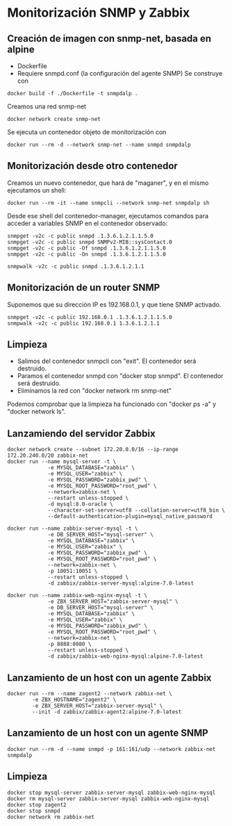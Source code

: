 # Monitorización SNMP y Zabbix
## Creación de imagen con snmp-net, basada en alpine
* Dockerfile
* Requiere snmpd.conf (la configuración del agente SNMP)
Se construye con
```
docker build -f ./Dockerfile -t snmpdalp .
```
Creamos una red snmp-net
```
docker network create snmp-net
```
Se ejecuta un contenedor objeto de monitorización con 
```
docker run --rm -d --network snmp-net --name snmpd snmpdalp
````
## Monitorización desde otro contenedor
Creamos un nuevo contenedor, que hará de "maganer", y en el mismo ejecutamos un shell:
```
docker run --rm -it --name snmpcli --network snmp-net snmpdalp sh
```
Desde ese shell del contenedor-manager, ejecutamos comandos para acceder a variables SNMP en el contenedor observado:
```
snmpget -v2c -c public snmpd .1.3.6.1.2.1.1.5.0
snmpget -v2c -c public snmpd SNMPv2-MIB::sysContact.0
snmpget -v2c -c public -Of snmpd .1.3.6.1.2.1.1.5.0
snmpget -v2c -c public -On snmpd .1.3.6.1.2.1.1.5.0

snmpwalk -v2c -c public snmpd .1.3.6.1.2.1.1
```

## Monitorización de un router SNMP
Suponemos que su dirección IP es 192.168.0.1, y que tiene SNMP activado. 
```
snmpget -v2c -c public 192.168.0.1 .1.3.6.1.2.1.1.5.0
snmpwalk -v2c -c public 192.168.0.1 1.3.6.1.2.1.1

```
## Limpieza
* Salimos del contenedor snmpcli con "exit". El contenedor será destruido.
* Paramos el contenedor snmpd con "docker stop snmpd". El contenedor será destruido.
* Eliminamos la red con "docker network rm snmp-net"

Podemos comprobar que la limpieza ha funcionado con "docker ps -a" y "docker network ls". 

## Lanzamiendo del servidor Zabbix
```
docker network create --subnet 172.20.0.0/16 --ip-range 172.20.240.0/20 zabbix-net
docker run --name mysql-server -t \
             -e MYSQL_DATABASE="zabbix" \
             -e MYSQL_USER="zabbix" \
             -e MYSQL_PASSWORD="zabbix_pwd" \
             -e MYSQL_ROOT_PASSWORD="root_pwd" \
             --network=zabbix-net \
             --restart unless-stopped \
             -d mysql:8.0-oracle \
             --character-set-server=utf8 --collation-server=utf8_bin \
             --default-authentication-plugin=mysql_native_password

docker run --name zabbix-server-mysql -t \
             -e DB_SERVER_HOST="mysql-server" \
             -e MYSQL_DATABASE="zabbix" \
             -e MYSQL_USER="zabbix" \
             -e MYSQL_PASSWORD="zabbix_pwd" \
             -e MYSQL_ROOT_PASSWORD="root_pwd" \
             --network=zabbix-net \
             -p 10051:10051 \
             --restart unless-stopped \
             -d zabbix/zabbix-server-mysql:alpine-7.0-latest

docker run --name zabbix-web-nginx-mysql -t \
             -e ZBX_SERVER_HOST="zabbix-server-mysql" \
             -e DB_SERVER_HOST="mysql-server" \
             -e MYSQL_DATABASE="zabbix" \
             -e MYSQL_USER="zabbix" \
             -e MYSQL_PASSWORD="zabbix_pwd" \
             -e MYSQL_ROOT_PASSWORD="root_pwd" \
             --network=zabbix-net \
             -p 8888:8080 \
             --restart unless-stopped \
             -d zabbix/zabbix-web-nginx-mysql:alpine-7.0-latest
```

## Lanzamiento de un host con un agente Zabbix
```
docker run --rm --name zagent2 --network zabbix-net \
        -e ZBX_HOSTNAME="zagent2" \
        -e ZBX_SERVER_HOST="zabbix-server-mysql" \
        --init -d zabbix/zabbix-agent2:alpine-7.0-latest
```

## Lanzamiento de un host con un agente SNMP
```
docker run --rm -d --name snmpd -p 161:161/udp --network zabbix-net snmpdalp
```

## Limpieza
```
docker stop mysql-server zabbix-server-mysql zabbix-web-nginx-mysql
docker rm mysql-server zabbix-server-mysql zabbix-web-nginx-mysql
docker stop zagent2
docker stop snmpd
docker network rm zabbix-net
```

